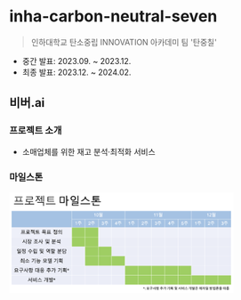 # inha-carbon-neutral-seven

> 인하대학교 탄소중립 INNOVATION 아카데미 팀 '탄중칠'

- 중간 발표: 2023.09. ~ 2023.12.
- 최종 발표: 2023.12. ~ 2024.02.

## 비버.ai
### 프로젝트 소개
- 소매업체를 위한 재고 분석·최적화 서비스

### 마일스톤
<img src="/profile/docs/images/milestone.png" alt="milestone" style="width: 80%; display: block;">

